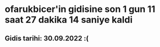 # ofarukbicer'in gidisine son 1 gun 11 saat 27 dakika 14 saniye kaldi

## Gidis tarihi: 30.09.2022 :(